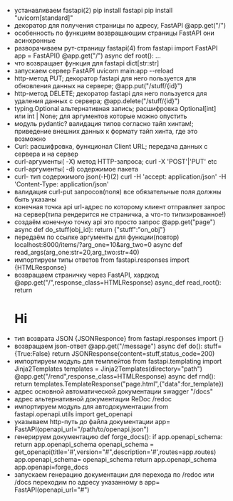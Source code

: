* устанавливаем fastapi(2)	pip install fastapi  pip install "uvicorn[standard]"
* декоратор для получения страницы по адресу, FastAPI	@app.get("/")
* особенность по функциям возвращающим страницы FastAPI	они асинхронные
* разворачиваем рут-страницу fastapi(4)	from fastapi import FastAPI  app = FastAPI()  @app.get("/")  async def root(): ...
* что возвращает функция для fastapi 	dict[str:str]
* запускаем сервер FastAPI 	uvicorn main:app --reload
* http-метод PUT; декоратор fastapi для него	пользуется для обновления данных на сервере; @app.put("/stuff/{id}")
* http-метод DELETE; декоратор fastapi для него	пользуется для удаления данных с сервера; @app.delete("/stuff/{id}")
* typing.Optional альтернативная запись; расшифровка	Optional[int] или int | None; для аргументов которые можно опустить
* модуль pydantic?	валидация типов согласно тайп хинтам!; приведение внешних данных к формату тайп хинта, где это возможно
* Curl: расшифровка, функционал	Client URL; передача данных с сервера и на сервер
* curl-аргументы( -X)	метод HTTP-запроса; curl -X 'POST'|'PUT' etc
* curl-аргументы( -d) 	содержимое пакета
* curl- тип содержимого json(-H)(2) curl -H 'accept: application/json' -H 'Content-Type: application/json'
* валидация curl-put запросов(поля)	все обязательные поля должны быть указаны
* конечная точка api 	url-адрес по которому клиент отправляет запрос на сервер(типа рендерится не страничка, а что-то типизированное!)
* создаём конечную точку api 	 это просто запрос @app.get("page") async def do_stuff(obj_id): return {"stuff":"on_obj"}
* передаём по ссылке аргументы для функции(повтор) 	localhost:8000/items/?arg_one=10&arg_two=0  async def read_args(arg_one:str=20,arg_two:str=40)
* импортируем типы ответов 	from fastapi.responses import {HTMLResponse} 
* возвращаем страничку через FastAPI, хардкод 	@app.get("/",response_class=HTMLResponse)  async_def read_root():  return <h1>Hi</h1>
* тип возврата JSON 	{JSONResponce}  from fastapi.responses import {}
* возвращаем json-ответ 	@app.get("/message")  async def do():  stuff={True:False}  return JSONResponse(content=stuff,status_code=200)
* импортируем модуль для темплейтов 	from fastapi.templating import Jinja2Templates  templates = Jinja2Templates(directory="path") @app.get("/rend",response_class=HTMLResponse) async def rnd():  return templates.TemplateResponse("page.html",{"data":for_template})
* адрес основной автоматической документации swagger 	"/docs"
* адрес альтернативной документации ReDoc 	/redoc
* импортируем модуль для автодокументации 	from fastapi.openapi.utils import get_openapi
* указываем http-путь до файла документации 	app= FastAPI(openapi_url="/path/to/openapi.json")
* генерируем документацию 	def forge_docs():  if app.openapi_schema: return app.openapi_schema    openapi_schema = get_openapi(title='#',version="#",description='#',routes=app.routes)  app.openapi_schema= openapi_schema  return app.openapi_schema    app.openapi=forge_docs
* запускаем генерацию документации для перехода по /redoc или /docs 	переходим по адресу указанному в app= FastAPI(openapi_url="#")
